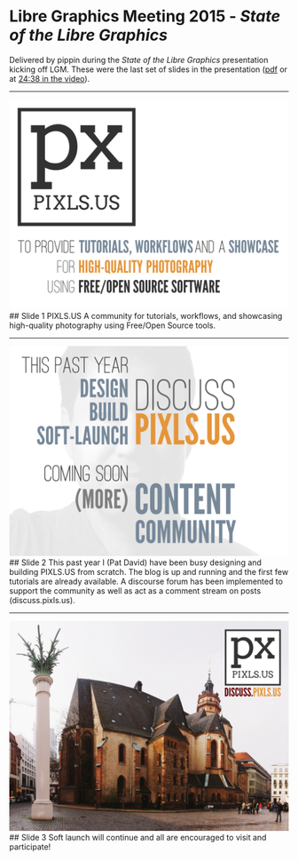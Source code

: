# Libre Graphics Meeting 2015 - _State of the Libre Graphics_

Delivered by pippin during the _State of the Libre Graphics_ presentation kicking off LGM.
These were the last set of slides in the presentation ([pdf][] or at [24:38 in the video][vid]).

[pdf]: http://video.constantvzw.org/LGM15/day-01/01-state_of_libre_graphics.pdf
[vid]: https://youtu.be/6OJOvDoyvHM?t=24m38s

---

<img src='pixlsus-0.png' alt='PIXLS.US Slide 1' >
## Slide 1
PIXLS.US
A community for tutorials, workflows, and showcasing high-quality photography using Free/Open Source tools.

---

<img src='pixlsus-1.png' alt='PIXLS.US Slide 2' >
## Slide 2
This past year I (Pat David) have been busy designing and building PIXLS.US from scratch.
The blog is up and running and the first few tutorials are already available.
A discourse forum has been implemented to support the community as well as act as a comment stream on posts (discuss.pixls.us).

---

<img src='pixlsus-2.png' alt='PIXLS.US Slide 3' >
## Slide 3
Soft launch will continue and all are encouraged to visit and participate!

